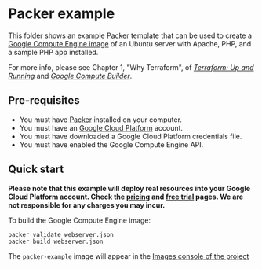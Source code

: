 # Packer example

This folder shows an example [Packer](https://www.packer.io/) template that can be used 
to create a [Google Compute Engine image](https://cloud.google.com/compute/docs/images)
of an Ubuntu server with Apache, PHP, and a sample PHP app installed.

For more info, please see Chapter 1, "Why Terraform", of 
*[Terraform: Up and Running](http://www.terraformupandrunning.com)* and
*[Google Compute Builder](https://www.packer.io/docs/builders/googlecompute.html)*.

## Pre-requisites

* You must have [Packer](https://www.packer.io/) installed on your computer. 
* You must have an [Google Cloud Platform](https://cloud.google.com/) account.
* You must have downloaded a Google Cloud Platform credentials file. 
* You must have enabled the Google Compute Engine API.


## Quick start

**Please note that this example will deploy real resources into your Google Cloud Platform account.
Check the [pricing](https://cloud.google.com/pricing/) and 
[free trial](https://cloud.google.com/free/) pages. 
We are not responsible for any charges you may incur.**

To build the Google Compute Engine image:

```
packer validate webserver.json
packer build webserver.json
```

The `packer-example` image will appear in the 
[Images console of the project](https://console.cloud.google.com/compute/imagesDetail/projects/terraform-up-and-running-code/global/images/packer-example?project=terraform-up-and-running-code)
